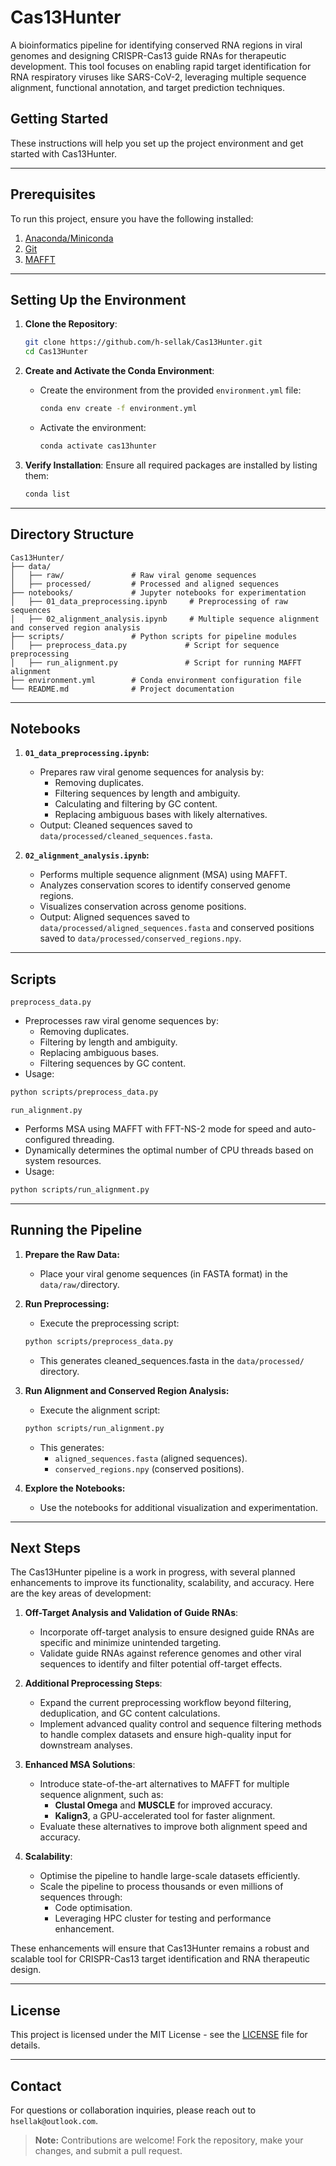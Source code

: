 # Cas13Hunter

A bioinformatics pipeline for identifying conserved RNA regions in viral genomes and designing CRISPR-Cas13 guide RNAs for therapeutic development. This tool focuses on enabling rapid target identification for RNA respiratory viruses like SARS-CoV-2, leveraging multiple sequence alignment, functional annotation, and target prediction techniques.

## Getting Started

These instructions will help you set up the project environment and get started with Cas13Hunter.

---

## Prerequisites

To run this project, ensure you have the following installed:

1. [Anaconda/Miniconda](https://docs.conda.io/en/latest/miniconda.html)
2. [Git](https://git-scm.com/)
3. [MAFFT](https://mafft.cbrc.jp/alignment/software/)

---

## Setting Up the Environment

1. **Clone the Repository**:
   ```bash
   git clone https://github.com/h-sellak/Cas13Hunter.git
   cd Cas13Hunter
   ```

2. **Create and Activate the Conda Environment**:
   - Create the environment from the provided `environment.yml` file:
     ```bash
     conda env create -f environment.yml
     ```
   - Activate the environment:
     ```bash
     conda activate cas13hunter
     ```

3. **Verify Installation**:
   Ensure all required packages are installed by listing them:
   ```bash
   conda list
   ```

---

## Directory Structure

```
Cas13Hunter/
├── data/
│   ├── raw/               # Raw viral genome sequences
│   ├── processed/         # Processed and aligned sequences
├── notebooks/             # Jupyter notebooks for experimentation
│   ├── 01_data_preprocessing.ipynb     # Preprocessing of raw sequences
│   ├── 02_alignment_analysis.ipynb     # Multiple sequence alignment and conserved region analysis
├── scripts/               # Python scripts for pipeline modules
│   ├── preprocess_data.py             # Script for sequence preprocessing
│   ├── run_alignment.py               # Script for running MAFFT alignment
├── environment.yml        # Conda environment configuration file
└── README.md              # Project documentation

```

---

## Notebooks

1. **`01_data_preprocessing.ipynb`:**

   - Prepares raw viral genome sequences for analysis by:
      - Removing duplicates.
      - Filtering sequences by length and ambiguity.
      - Calculating and filtering by GC content.
      - Replacing ambiguous bases with likely alternatives.
   - Output: Cleaned sequences saved to `data/processed/cleaned_sequences.fasta`.

2. **`02_alignment_analysis.ipynb`:**

   - Performs multiple sequence alignment (MSA) using MAFFT.
   - Analyzes conservation scores to identify conserved genome regions.
   - Visualizes conservation across genome positions.
   - Output: Aligned sequences saved to `data/processed/aligned_sequences.fasta` and conserved positions saved to `data/processed/conserved_regions.npy`.


---

## Scripts

`preprocess_data.py`
   
   - Preprocesses raw viral genome sequences by:
      - Removing duplicates.
      - Filtering by length and ambiguity.
      - Replacing ambiguous bases.
      - Filtering sequences by GC content.
   - Usage:

   ```bash
   python scripts/preprocess_data.py
   ```

`run_alignment.py`
   
   - Performs MSA using MAFFT with FFT-NS-2 mode for speed and auto-configured threading.
   - Dynamically determines the optimal number of CPU threads based on system resources.
   - Usage:
   
   ```bash
   python scripts/run_alignment.py
   ```

---

## Running the Pipeline

1. **Prepare the Raw Data:**

   - Place your viral genome sequences (in FASTA format) in the `data/raw/`directory.

2. **Run Preprocessing:**

   - Execute the preprocessing script:
   ```bash
   python scripts/preprocess_data.py
   ```
   - This generates cleaned_sequences.fasta in the `data/processed/` directory.

3. **Run Alignment and Conserved Region Analysis:**

   - Execute the alignment script:
   ```bash
   python scripts/run_alignment.py
   ```
   - This generates:
      - `aligned_sequences.fasta` (aligned sequences).
      - `conserved_regions.npy` (conserved positions).

4. **Explore the Notebooks:**
   
   - Use the notebooks for additional visualization and experimentation. 

---

## Next Steps

The Cas13Hunter pipeline is a work in progress, with several planned enhancements to improve its functionality, scalability, and accuracy. Here are the key areas of development:

1. **Off-Target Analysis and Validation of Guide RNAs**:
   - Incorporate off-target analysis to ensure designed guide RNAs are specific and minimize unintended targeting.
   - Validate guide RNAs against reference genomes and other viral sequences to identify and filter potential off-target effects.

2. **Additional Preprocessing Steps**:
   - Expand the current preprocessing workflow beyond filtering, deduplication, and GC content calculations.
   - Implement advanced quality control and sequence filtering methods to handle complex datasets and ensure high-quality input for downstream analyses.

3. **Enhanced MSA Solutions**:
   - Introduce state-of-the-art alternatives to MAFFT for multiple sequence alignment, such as:
     - **Clustal Omega** and **MUSCLE** for improved accuracy.
     - **Kalign3**, a GPU-accelerated tool for faster alignment.
   - Evaluate these alternatives to improve both alignment speed and accuracy.

4. **Scalability**:
   - Optimise the pipeline to handle large-scale datasets efficiently.
   - Scale the pipeline to process thousands or even millions of sequences through:
     - Code optimisation.
     - Leveraging HPC cluster for testing and performance enhancement.

These enhancements will ensure that Cas13Hunter remains a robust and scalable tool for CRISPR-Cas13 target identification and RNA therapeutic design.


---

## License

This project is licensed under the MIT License - see the [LICENSE](LICENSE) file for details.


---

## Contact

For questions or collaboration inquiries, please reach out to `hsellak@outlook.com`.

> **Note:** Contributions are welcome! Fork the repository, make your changes, and submit a pull request.